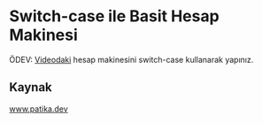 # Switch-case ile Basit Hesap Makinesi
ÖDEV: [Videodaki](https://app.patika.dev/courses/java101/pratik-hesap-mak-1) hesap makinesini switch-case kullanarak yapınız.
## Kaynak
www.patika.dev
